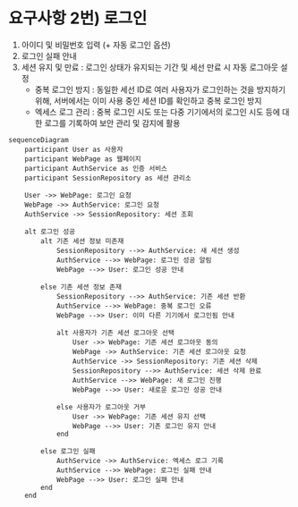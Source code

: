 # 요구사항 2번) 로그인

1. 아이디 및 비밀번호 입력 (+ 자동 로그인 옵션)
2. 로그인 실패 안내
3. 세션 유지 및 만료 : 로그인 상태가 유지되는 기간 및 세선 만료 시 자동 로그아웃 설정
    - 중복 로그인 방지 : 동일한 세선 ID로 여러 사용자가 로그인하는 것을 방지하기 위해, 서버에서는 이미 사용 중인 세션 ID를 확인하고 중복 로그인 방지
    - 엑세스 로그 관리 : 중복 로그인 시도 또는 다중 기기에서의 로그인 시도 등에 대한 로그를 기록하여 보안 관리 및 감지에 활용

```mermaid
sequenceDiagram
    participant User as 사용자
    participant WebPage as 웹페이지
    participant AuthService as 인증 서비스
    participant SessionRepository as 세션 관리소
    
    User ->> WebPage: 로그인 요청
    WebPage ->> AuthService: 로그인 요청
    AuthService ->> SessionRepository: 세션 조회

    alt 로그인 성공
        alt 기존 세션 정보 미존재
            SessionRepository -->> AuthService: 새 세션 생성
            AuthService -->> WebPage: 로그인 성공 알림
            WebPage -->> User: 로그인 성공 안내

        else 기존 세션 정보 존재
            SessionRepository -->> AuthService: 기존 세션 반환
            AuthService -->> WebPage: 중복 로그인 오류
            WebPage -->> User: 이미 다른 기기에서 로그인됨 안내

            alt 사용자가 기존 세션 로그아웃 선택
                User ->> WebPage: 기존 세션 로그아웃 동의
                WebPage ->> AuthService: 기존 세션 로그아웃 요청
                AuthService ->> SessionRepository: 기존 세션 삭제
                SessionRepository -->> AuthService: 세션 삭제 완료
                AuthService -->> WebPage: 새 로그인 진행
                WebPage -->> User: 새로운 로그인 성공 안내

            else 사용자가 로그아웃 거부
                User ->> WebPage: 기존 세션 유지 선택
                WebPage -->> User: 기존 로그인 유지 안내
            end

        else 로그인 실패
            AuthService ->> AuthService: 엑세스 로그 기록
            AuthService -->> WebPage: 로그인 실패 안내
            WebPage -->> User: 로그인 실패 안내
        end
    end
```